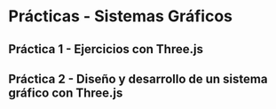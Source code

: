 # Prácticas - Sistemas Gráficos
## Práctica 1 - Ejercicios con Three.js
## Práctica 2 - Diseño y desarrollo de un sistema gráfico con Three.js
